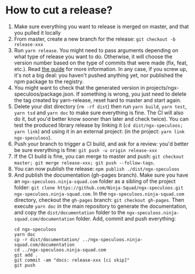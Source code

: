 # How to cut a release?

1. Make sure everything you want to release is merged on master, and that you pulled it locally
2. From master, create a new branch for the release: `git checkout -b release-xxx`
3. Run `yarn release`. You might need to pass arguments depending on what type of release you want to do.
   Otherwise, it will choose the version number based on the type of commits that were made (fix, feat, etc.).
   Read [the guide](https://github.com/conventional-changelog/standard-version#cut-a-release) for more information. In any case, if you screw up, it's not a big deal: you haven't pushed anything yet, nor published the npm package to the registry.
4. You might want to check that the generated version in projects/ngx-speculoos/package.json.
   If something is wrong, you just need to delete the tag created by yarn-release, reset hard to master and start again.
5. Delete your dist directory (`rm -rf dist`) then run `yarn build`, `yarn test`, `yarn tsd` and `yarn doc` to make sure everything is fine.
   The CI will also do it, but you'd better know sooner than later and check twice).
   You can test the produced library release by linking it (`cd dist/ngx-speculoos; yarn link`) and using it
   in an external project: (in the project: `yarn link ngx-speculoos`).
6. Push your branch to trigger a CI build, and ask for a review: you'd better be sure everything is fine:
   `git push -u origin release-xxx`
7. If the CI build is fine, you can merge to master and push:
   `git checkout master; git merge release-xxx; git push --follow-tags`.
8. You can now publish the release: `npm publish ./dist/ngx-speculoos`
9. And publish the documentation (gh-pages branch).
   Make sure you have an `ngx-speculoos.ninja-squad.com` folder as a sibling of the project folder:
   `git clone https://github.com/Ninja-Squad/ngx-speculoos.git ngx-speculoos.ninja-squad.com`.
   In the `ngx-speculoos.ninja-squad.com` directory, checkout the `gh-pages` branch:
   `git checkout gh-pages`.
   Then execute `yarn doc` in the main repository to generate the documentation,
   and copy the `dist/documentation`
   folder to the `ngx-speculoos.ninja-squad.com/documentation` folder.
   Add, commit and push everything:
   ```
   cd ngx-speculoos
   yarn doc
   cp -r dist/documentation/ ../ngx-speculoos.ninja-squad.com/documentation
   cd ../ngx-speculoos.ninja-squad.com
   git add .
   git commit -am "docs: release-xxx [ci skip]"
   git push
   ```
